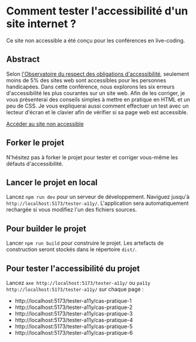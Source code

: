 # Comment tester l'accessibilité d'un site internet ?

Ce site non accessible a été conçu pour les conférences en live-coding.

## Abstract

Selon [l'Observatoire du respect des obligations d'accessibilité](https://observatoire-access-num.aveuglesdefrance.org/), seulement moins de 5% des sites web sont accessibles pour les personnes handicapées.
Dans cette conférence, nous explorons les six erreurs d'accessibilité les plus courantes sur un site web. Afin de les corriger, je vous présenterai des conseils simples à mettre en pratique en HTML et un peu de CSS.
Je vous expliquerai aussi comment effectuer un test avec un lecteur d'écran et le clavier afin de vérifier si sa page web est accessible.

[Accéder au site non accessible](https://emma11y.github.io/tester-a11y/)

## Forker le projet

N'hésitez pas à forker le projet pour tester et corriger vous-même les défauts d'accessibilité.

## Lancer le projet en local

Lancez `npm run dev` pour un serveur de développement. Naviguez jusqu'à `http://localhost:5173/tester-a11y/`. L'application sera automatiquement rechargée si vous modifiez l'un des fichiers sources.

## Pour builder le projet

Lancer `npm run build` pour construire le projet. Les artefacts de construction seront stockés dans le répertoire `dist/`.

## Pour tester l'accessibilité du projet

Lancez `axe http://localhost:5173/tester-a11y/` ou `pa11y http://localhost:5173/tester-a11y/` sur chaque page :

- http://localhost:5173/tester-a11y/cas-pratique-1
- http://localhost:5173/tester-a11y/cas-pratique-2
- http://localhost:5173/tester-a11y/cas-pratique-3
- http://localhost:5173/tester-a11y/cas-pratique-4
- http://localhost:5173/tester-a11y/cas-pratique-5
- http://localhost:5173/tester-a11y/cas-pratique-6
